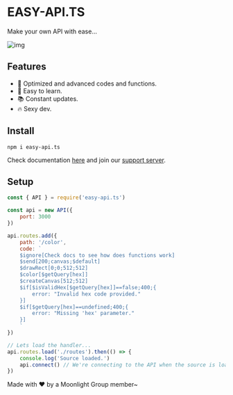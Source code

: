 # EASY-API.TS
Make your own API with ease...

![img](https://i.imgur.com/2ksZSBy.jpg)

## Features
- 🚀 Optimized and advanced codes and functions.
- 📝 Easy to learn.
- 📚 Constant updates.
- 🔥 Sexy dev.

## Install
```
npm i easy-api.ts
```

Check documentation [here](https://eats.miduwu.ga/) and join our [support server](https://discord.gg/fc6n37dCgY).

## Setup
```js
const { API } = require('easy-api.ts')

const api = new API({
    port: 3000
})

api.routes.add({
    path: '/color',
    code: `
    $ignore[Check docs to see how does functions work]
    $send[200;canvas;$default]
    $drawRect[0;0;512;512]
    $color[$getQuery[hex]]
    $createCanvas[512;512]
    $if[$isValidHex[$getQuery[hex]]==false;400;{
        error: "Invalid hex code provided."
    }]
    $if[$getQuery[hex]==undefined;400;{
        error: "Missing 'hex' parameter."
    }]
    `
})

// Lets load the handler...
api.routes.load('./routes').then(() => {
    console.log('Source loaded.')
    api.connect() // We're connecting to the API when the source is loaded.
})
```

Made with ❤️ by a Moonlight Group member~
